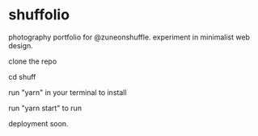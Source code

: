 # shuffolio

photography portfolio for @zuneonshuffle. experiment in minimalist web design.

clone the repo

cd shuff

run "yarn" in your terminal to install

run "yarn start" to run

deployment soon.


